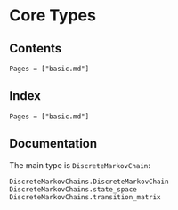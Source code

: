 # Core Types

## Contents

```@contents
Pages = ["basic.md"]
```

## Index

```@index
Pages = ["basic.md"]
```

## Documentation

The main type is `DiscreteMarkovChain`:

```@docs
DiscreteMarkovChains.DiscreteMarkovChain
DiscreteMarkovChains.state_space
DiscreteMarkovChains.transition_matrix
```
